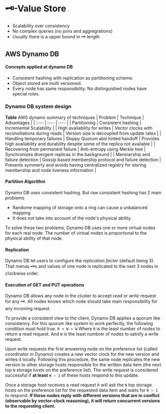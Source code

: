 # :old_key:-Value Store
- Scalability over consistency
- No complex queries (no joins and aggregrations)
- Usually there is a upper bound in :old_key: length

## AWS Dynamo DB
#### Concepts applied at dynamo DB
- Consistent hashing with replication as partitioning scheme.
- Object stored are multi versioned.
- Every node has same responsibility. No distinguished nodes have special roles.

### Dynamo DB system design
**Table** AWS dynamo summary of techniques
| Problem | Technique | Advantages |
| :--- | :--- | :--- |
| Partitioning | Consistent hashing | Incremental Scalability |
| High availability for writes | Vector clocks with reconsiliations during reads | Version size is decoupled from update rates |
| Handling temporary failures | Sloppy Quorum abd hinted handoff | Provides high availability and durability despite some of the replica not available |
| Recovering from permanent failure | Anti-entropy using Merkle tree | Synchronizes divergent replicas in the background |
| Memnership and failure detection | Gossip based membership protocol and failure detection | Prevents symmerty and avoids having centralized registry for storing membership and node liveness information |

#### Partition Algorithm
Dynamo DB uses consistent hashing. But raw consistent hashing has 2 main problems
- Randome mapping of storage onto a ring can cause a unbalanced mapping
- It does not take into account of the node's physical ability.

To solve these two problems, Dynamo DB uses one or more virtual nodes for each real node. The number of virtual nodes is proportional to the physical ability of that node.

#### Replication
Dynamo DB let users to configure the *replication factor* (default being 3). That menas :old_key:s and values of one node is replicated to the next 3 nodes in clockwise order.

#### Execution of GET and PUT operations
Dynamo DB allows any node in the cluster to accept *read* or *write* request for any :old_key:. All nodes knows which node should take main responsibility for any incoming request.

To provide a consistent view to the client, Dynamo DB applies a quorum like consistency. For this quorum like system to work perfectly, the following condition must hold true.
                `R + W > N`
Where `R` is the least number of nodes to return a read request.
And `W` is the least numbrer of nodes to satisfy a write request.

Upon write requests the first answering node on the preference list (called coordinator in Dynamo) creates a new vector clock for the new version and writes it locally. Following this procedure, the same node replicates the new version to other storage hosts responsible for the written data item (the next top `N` storage hosts on the preference list). The write request is considered successful if **at least** `W − 1` of these hosts respond to this update.

Once a storage host receives a read request it will ask the `N` top storage hosts on the preference list for the requested data item and waits for `R − 1` to respond. **If these nodes reply with different versions that are in conflict (observable by vector-clock reasoning), it will return concurrent versions to the requesting client.**

